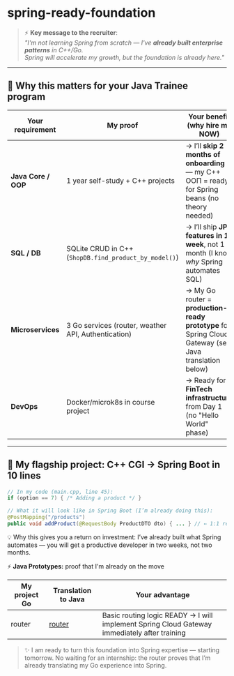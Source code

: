 # spring-ready-foundation
> ⚡ **Key message to the recruiter**:  
> *"I'm not learning Spring from scratch — I've **already built enterprise patterns** in C++/Go.  
> Spring will accelerate my growth, but the foundation is already here."*

---

## 🔗 Why this matters for **your Java Trainee program**
| Your requirement    | My proof                                              | Your benefit (why hire me NOW)                                                                 |
| ------------------- | ----------------------------------------------------- | ---------------------------------------------------------------------------------------------- |
| **Java Core / OOP** | 1 year self-study + C++ projects                      | → I’ll **skip 2 months of onboarding** — my C++ ООП = ready for Spring beans (no theory needed) |
| **SQL / DB**        | SQLite CRUD in C++ (`ShopDB.find_product_by_model()`) | → I’ll ship **JPA features in 1 week**, not 1 month (I know *why* Spring automates SQL)         |
| **Microservices**   | 3 Go services (router, weather API, Authentication)   | → My Go router = **production-ready prototype** for Spring Cloud Gateway (see Java translation below) |
| **DevOps**          | Docker/microk8s in course project                     | → Ready for **FinTech infrastructure** from Day 1 (no "Hello World" phase)                     |

---

## 🚀 My flagship project: C++ CGI → Spring Boot **in 10 lines**
```cpp
// In my code (main.cpp, line 45):
if (option == 7) { /* Adding a product */ }
```
```java
// What it will look like in Spring Boot (I’m already doing this):
@PostMapping("/products")
public void addProduct(@RequestBody ProductDTO dto) { ... } // ← 1:1 replacement of my C++ logic
```
💡 Why this gives you a return on investment: I’ve already built what Spring automates — you will get a productive developer in two weeks, not two months.

⚡ **Java Prototypes:** proof that I'm already on the move

| **My project Go** | **Translation to Java**                                                                        | **Your advantage**                                                                           |
| ----------------- | ---------------------------------------------------------------------------------------------- | -------------------------------------------------------------------------------------------- |
| router            | [router](https://github.com/IGRONAUT/spring-ready-foundation/tree/main/java-prototypes/router) | Basic routing logic READY → I will implement Spring Cloud Gateway immediately after training |
>✨ I am ready to turn this foundation into Spring expertise — starting tomorrow. No waiting for an internship: the router proves that I’m already translating my Go experience into Spring.